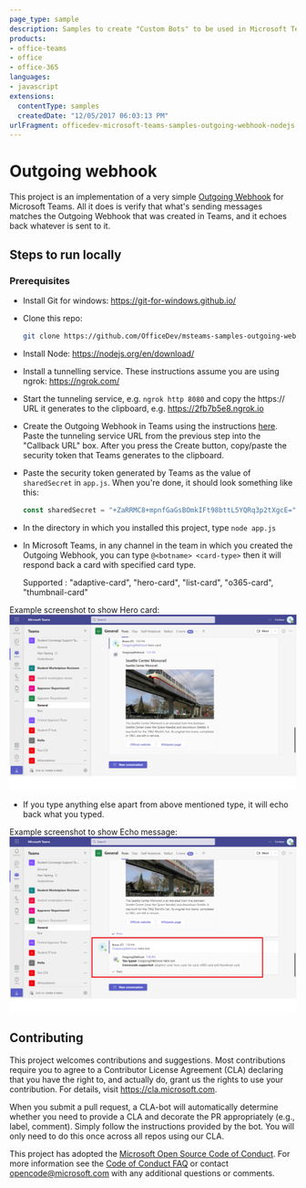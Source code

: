 ```yaml
---
page_type: sample
description: Samples to create "Custom Bots" to be used in Microsoft Teams.
products:
- office-teams
- office
- office-365
languages:
- javascript
extensions:
  contentType: samples
  createdDate: "12/05/2017 06:03:13 PM"
urlFragment: officedev-microsoft-teams-samples-outgoing-webhook-nodejs
---
```


# Outgoing webhook

This project is an implementation of a very simple [Outgoing Webhook](https://docs.microsoft.com/en-us/microsoftteams/platform/concepts/custom-bot) for Microsoft Teams. All it does is verify that what's sending messages matches the Outgoing Webhook that was created in Teams, and it echoes back whatever is sent to it.

## Steps to run locally

### Prerequisites

* Install Git for windows: https://git-for-windows.github.io/

* Clone this repo:
  ```bash
  git clone https://github.com/OfficeDev/msteams-samples-outgoing-webhook-nodejs.git
  ```

* Install Node: https://nodejs.org/en/download/    

* Install a tunnelling service. These instructions assume you are using ngrok: https://ngrok.com/

* Start the tunneling service, e.g. `ngrok http 8080` and copy the https:// URL it generates to the clipboard, e.g. https://2fb7b5e8.ngrok.io

* Create the Outgoing Webhook in Teams using the instructions [here](https://docs.microsoft.com/en-us/microsoftteams/platform/concepts/custom-bot). Paste the tunneling service URL from the previous step into the "Callback URL" box. After you press the Create button, copy/paste the security token that Teams generates to the clipboard.

* Paste the security token generated by Teams as the value of `sharedSecret` in `app.js`. When you're done, it should look something like this:

  ```javascript
  const sharedSecret = "+ZaRRMC8+mpnfGaGsBOmkIFt98bttL5YQRq3p2tXgcE=";
  ```

* In the directory in which you installed this project, type `node app.js`

* In Microsoft Teams, in any channel in the team in which you created the Outgoing Webhook, you can type `@<botname> <card-type>` then it will respond back a card with specified card type.
  
  Supported <card type>: "adaptive-card", "hero-card", "list-card", "o365-card", "thumbnail-card"

Example screenshot to show Hero card:
![Hero card](Images/heroCard.png)

* If you type anything else apart from above mentioned type, it will echo back what you typed.

Example screenshot to show Echo message:
![Echo message](Images/echoMessage.png)

## Contributing

This project welcomes contributions and suggestions.  Most contributions require you to agree to a
Contributor License Agreement (CLA) declaring that you have the right to, and actually do, grant us
the rights to use your contribution. For details, visit https://cla.microsoft.com.

When you submit a pull request, a CLA-bot will automatically determine whether you need to provide
a CLA and decorate the PR appropriately (e.g., label, comment). Simply follow the instructions
provided by the bot. You will only need to do this once across all repos using our CLA.

This project has adopted the [Microsoft Open Source Code of Conduct](https://opensource.microsoft.com/codeofconduct/).
For more information see the [Code of Conduct FAQ](https://opensource.microsoft.com/codeofconduct/faq/) or
contact [opencode@microsoft.com](mailto:opencode@microsoft.com) with any additional questions or comments.

